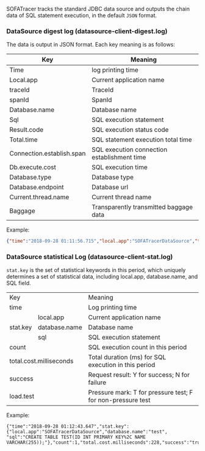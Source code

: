 SOFATracer tracks the standard JDBC data source and outputs the chain data of SQL statement execution, in the default `JSON` format.

### DataSource digest log (datasource-client-digest.log)

The data is output in JSON format. Each key meaning is as follows:

Key | Meaning
--------- | -------------
 Time | log printing time
 Local.app | Current application name
 traceId | TraceId
 spanId | SpanId
 Database.name | Database name
 Sql | SQL execution statement
 Result.code | SQL execution status code
 Total.time | SQL statement execution total time
 Connection.establish.span | SQL execution connection establishment time
 Db.execute.cost | SQL execution time
 Database.type | Database type
 Database.endpoint | Database url
 Current.thread.name | Current thread name
 Baggage | Transparently transmitted baggage data

Example:

```json
{"time":"2018-09-28 01:11:56.715","local.app":"SOFATracerDataSource","traceId":"1e1bcab91538068316462100111113","spanId":"0.1.2","database.name":"test","sql":"CREATE TABLE TEST(ID INT PRIMARY KEY%2C NAME VARCHAR(255));","result.code":"success","total.time":"228ms","connection.establish.span":"220ms","db.execute.cost":"3ms","database.type":"h2","database.endpoint":"jdbc:h2:~/test:-1","current.thread.name":"http-nio-8080-exec-1","baggage":""}
```

### DataSource statistical Log (datasource-client-stat.log)

`stat.key` is the set of statistical keywords in this period, which uniquely determines a set of statistical data, including local.app, database.name, and SQL field.

<table>
   <tr>
      <td colspan="2">Key</td>
      <td>Meaning</td>
   </tr>
   <tr>
      <td colspan="2">time</td>
      <td>Log printing time</td>
   </tr>
   <tr>
      <td rowspan="3">stat.key</td>
      <td>local.app</td>
      <td>Current application name</td>
   </tr>
   <tr>
      <td>database.name</td>
      <td>Database name</td>
   </tr>
   <tr>
      <td>sql</td>
      <td>SQL execution statement</td>
   </tr>
   <tr>
      <td colspan="2">count</td>
      <td>SQL execution count in this period</td>
   </tr>
   <tr>
      <td colspan="2">total.cost.milliseconds</td>
      <td>Total duration (ms) for SQL execution in this period</td>
   </tr>
   <tr>
      <td colspan="2">success</td>
      <td>Request result: Y for success; N for failure</td>
   </tr>
   <tr>
      <td colspan="2">load.test</td>
      <td>Pressure mark: T for pressure test; F for non-pressure test</td>
   </tr>
</table>

Example:

```
{"time":"2018-09-28 01:12:43.647","stat.key":{"local.app":"SOFATracerDataSource","database.name":"test", "sql":"CREATE TABLE TEST(ID INT PRIMARY KEY%2C NAME VARCHAR(255));"},"count":1,"total.cost.milliseconds":228,"success":"true","load.test":"F"}
```